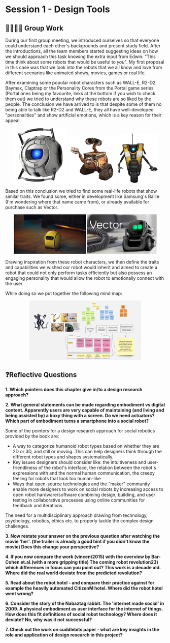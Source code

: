 # Session 1 - Design Tools

## 🧑‍🧑‍🧒‍🧒 Group Work

During our first group meeting, we introduced ourselves so that everyone could understand each other's backgrounds and
present study field. After the introductions, all the team members started suggesting ideas on how we should approach
this task knowing the extra input from Edwin: "This time think about some robots that would be useful to _you_". My
first proposal in this case was that we look into the robots that we all know and love from different scenarios like
animated shows, movies, games or real life.

After examining some popular robot characters such as WALL-E, R2-D2, Baymax, Claptrap or the Personality Cores from the
Portal game series (Portal ones being my favourite, links at the bottom if you wish to check them out) we tried to
understand why these robots are so liked by the people. The conclusion we have arrived to is that despite some of them
no being able to talk like R2-D2 and WALL-E, they all have well-developed "personalities" and show artificial emotions,
which is a key reason for their appeal.

<div style="text-align: center;">
<img src="images/core.png" alt="A descriptive image" style= "max-width: 100%">
<img src="images/wall-e.png" alt="A descriptive image" style= "max-width: 30%">
<img src="images/calptrap.png" alt="A descriptive image" style= "max-width: 25%">
</div>

Based on this conclusion we tried to find some real-life robots that show similar traits. We found some, either in
development like Samsung's Ballie (I'm wondering where that name came from), or already available for purchase such as
Vector.

<div style="text-align: center;">
<img src="images/ballie.png" alt="A descriptive image" style= "max-width: 45%">
<img src="images/vector.png" alt="A descriptive image" style= "max-width: 43.6%">
</div>

Drawing inspiration from these robot characters, we then define the traits and capabilities we wished our robot would
inherit and aimed to create a robot that could not only perform tasks efficiently but also possess an engaging
personality that would allow the robot to emotionally connect with the user

While doing so we put together the following mind map:

<div style="text-align: center;">
<img src="images/srd_mindmap.jpg" alt="A descriptive image" style= "max-width: 70%">
</div>

## ❓Reflective Questions

**1. Which pointers does this chapter give in/to a design research approach?**

**2. What general statements can be made regarding embodiment vs digital content. Apparently users are very capable of
maintaining (and living and being assisted by) a boxy thing with a screen. Do we need actuators? Which part of
embodiment turns a smartphone into a social robot?**

Some of the pointers for a design research approach for social robotics provided by the book are:

* A way to categorize humanoid robot types based on whether they are 2D or 3D, and still or moving. This can help
  designers think through the different robot types and shapes systematically.
* Key issues designers should consider like: the intuitiveness and user-friendliness of the robot's interface, the
  relation between the robot's expressions with and the normal human communication, the creepy feeling for robots
  that look too human-like
* Ways that open-source technologies and the "maker" community enable more designers to work on social robots by
  increasing access to open robot hardware/software combining design, building, and user testing in collaborative
  processes using online communities for feedback and iterations.

The need for a multidisciplinary approach drawing from technology, psychology, robotics, ethics etc. to properly tackle
the complex design challenges.

**3. Now restate your answer on the previous question after watching the movie 'her'. (the trailer is already a good
hint if you didn't know the movie) Does this change your perspective?**

**4. If you now compare the work (vincent2015) with the overview by Bar-Cohen et.al.(with a more gripping title) The
coming robot revolution23) which differences in focus can you point out? This work is a decade old. Where did the real
world deviate from the predicted revolution?**

**5. Read about the robot hotel - and compare their practice against for example the heavily automated CitizenM hotel.
Where did the robot hotel went wrong?**

**6. Consider the story of the Nabaztag rabbit. The 'internet made social' in 2009. A physical embodiment as user
interface for the internet of things. How does this fit definitions of social robot technology? Where does it deviate?
No, why was it not successful?**

**7. Check out the work on cuddlebits paper - what are key insights in the role and application of design research in
this project?**


